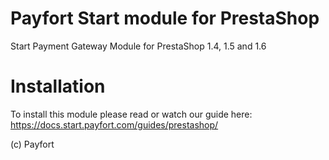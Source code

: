 # Payfort Start module for PrestaShop

Start Payment Gateway Module for PrestaShop 1.4, 1.5 and 1.6

# Installation

To install this module please read or watch our guide here:
https://docs.start.payfort.com/guides/prestashop/

(c) Payfort
